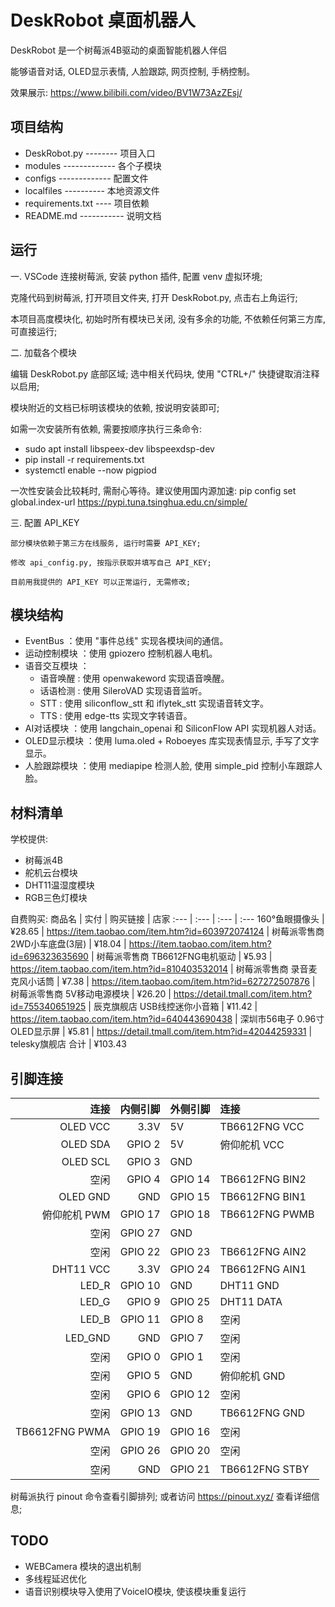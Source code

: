 # DeskRobot 桌面机器人

DeskRobot 是一个树莓派4B驱动的桌面智能机器人伴侣

能够语音对话, OLED显示表情, 人脸跟踪, 网页控制, 手柄控制。

效果展示: https://www.bilibili.com/video/BV1W73AzZEsj/


## 项目结构

- DeskRobot.py -------- 项目入口
- modules ------------- 各个子模块
- configs ------------- 配置文件
- localfiles ---------- 本地资源文件
- requirements.txt ---- 项目依赖
- README.md ----------- 说明文档


## 运行

一. VSCode 连接树莓派, 安装 python 插件, 配置 venv 虚拟环境;

克隆代码到树莓派, 打开项目文件夹, 打开 DeskRobot.py, 点击右上角运行;

本项目高度模块化, 初始时所有模块已关闭, 没有多余的功能, 不依赖任何第三方库, 可直接运行;

二. 加载各个模块

编辑 DeskRobot.py 底部区域; 选中相关代码块, 使用 "CTRL+/" 快捷键取消注释以启用; 

模块附近的文档已标明该模块的依赖, 按说明安装即可;
    
如需一次安装所有依赖, 需要按顺序执行三条命令:

- sudo apt install libspeex-dev libspeexdsp-dev
- pip install -r requirements.txt
- systemctl enable --now pigpiod

        
一次性安装会比较耗时, 需耐心等待。建议使用国内源加速:
    pip config set global.index-url https://pypi.tuna.tsinghua.edu.cn/simple/


三. 配置 API_KEY

    部分模块依赖于第三方在线服务, 运行时需要 API_KEY;
    
	修改 api_config.py, 按指示获取并填写自己 API_KEY;

	目前用我提供的 API_KEY 可以正常运行, 无需修改;
    

## 模块结构

- EventBus     ：使用 "事件总线" 实现各模块间的通信。
- 运动控制模块 ：使用 gpiozero 控制机器人电机。
- 语音交互模块 ：
    - 语音唤醒 : 使用 openwakeword 实现语音唤醒。
    - 话语检测 : 使用 SileroVAD 实现语音监听。
    - STT      : 使用 siliconflow_stt 和 iflytek_stt 实现语音转文字。
    - TTS      : 使用 edge-tts 实现文字转语音。
- AI对话模块   ：使用 langchain_openai 和 SiliconFlow API 实现机器人对话。
- OLED显示模块 ：使用 luma.oled + Roboeyes 库实现表情显示, 手写了文字显示。
- 人脸跟踪模块 ：使用 mediapipe 检测人脸, 使用 simple_pid 控制小车跟踪人脸。


## 材料清单

学校提供:

- 树莓派4B
- 舵机云台模块
- DHT11温湿度模块
- RGB三色灯模块

自费购买:
商品名            | 实付   | 购买链接                                          | 店家
:---              | :---   | :---                                              | :---
160°鱼眼摄像头    | ¥28.65 | https://item.taobao.com/item.htm?id=603972074124  | 树莓派零售商
2WD小车底盘(3层)  | ¥18.04 | https://item.taobao.com/item.htm?id=696323635690  | 树莓派零售商
TB6612FNG电机驱动 | ¥5.93  | https://item.taobao.com/item.htm?id=810403532014  | 树莓派零售商
录音麦克风小话筒  | ¥7.38  | https://item.taobao.com/item.htm?id=627272507876  | 树莓派零售商
5V移动电源模块    | ¥26.20 | https://detail.tmall.com/item.htm?id=755340651925 | 辰克旗舰店
USB线控迷你小音箱 | ¥11.42 | https://item.taobao.com/item.htm?id=640443690438  | 深圳市56电子
0.96寸OLED显示屏  | ¥5.81  | https://detail.tmall.com/item.htm?id=42044259331  | telesky旗舰店
合计              | ¥103.43



## 引脚连接


连接            | 内侧引脚 | 外侧引脚 | 连接
---:            | ---:     | :---     | :---
OLED VCC        | 3.3V     | 5V       | TB6612FNG VCC
OLED SDA        | GPIO 2   | 5V       | 俯仰舵机 VCC
OLED SCL        | GPIO 3   | GND      | 
空闲            | GPIO 4   | GPIO 14  | TB6612FNG BIN2
OLED GND        | GND      | GPIO 15  | TB6612FNG BIN1
俯仰舵机 PWM    | GPIO 17  | GPIO 18  | TB6612FNG PWMB
空闲            | GPIO 27  | GND      | 
空闲            | GPIO 22  | GPIO 23  | TB6612FNG AIN2
DHT11 VCC       | 3.3V     | GPIO 24  | TB6612FNG AIN1
LED_R           | GPIO 10  | GND      | DHT11 GND
LED_G           | GPIO 9   | GPIO 25  | DHT11 DATA
LED_B           | GPIO 11  | GPIO 8   | 空闲
LED_GND         | GND      | GPIO 7   | 空闲
空闲            | GPIO 0   | GPIO 1   | 空闲
空闲            | GPIO 5   | GND      | 俯仰舵机 GND
空闲            | GPIO 6   | GPIO 12  | 空闲
空闲            | GPIO 13  | GND      | TB6612FNG GND
TB6612FNG PWMA  | GPIO 19  | GPIO 16  | 空闲
空闲            | GPIO 26  | GPIO 20  | 空闲
空闲            | GND      | GPIO 21  | TB6612FNG STBY


树莓派执行 pinout 命令查看引脚排列; 或者访问 https://pinout.xyz/ 查看详细信息;



## TODO

- WEBCamera 模块的退出机制
- 多线程延迟优化
- 语音识别模块导入使用了VoiceIO模块, 使该模块重复运行